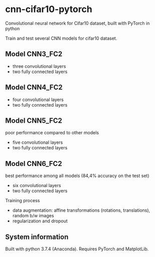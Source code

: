 # cnn-cifar10-pytorch
Convolutional neural network for Cifar10 dataset, built with PyTorch  in python

Train and test several CNN models for cifar10 dataset.

## Model CNN3_FC2
* three convolutional layers
* two fully connected layers

## Model CNN4_FC2
* four convolutional layers
* two fully connected layers

## Model CNN5_FC2
poor performance compared to other models
* five convolutional layers
* two fully connected layers

## Model CNN6_FC2
best performance among all models (84,4% accuracy on the test set)
* six convolutional layers
* two fully connected layers

Training process
* data augmentation: affine transformations (rotations, translations), random b/w images
* regularization and dropout

## System information
Built with python 3.7.4 (Anaconda). Requires PyTorch and MatplotLib.
